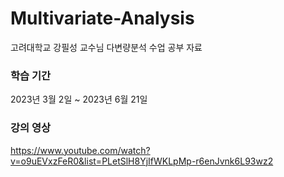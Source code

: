 # Multivariate-Analysis
고려대학교 강필성 교수님 다변량분석 수업 공부 자료

### 학습 기간
2023년 3월 2일 ~ 2023년 6월 21일

### 강의 영상
https://www.youtube.com/watch?v=o9uEVxzFeR0&list=PLetSlH8YjIfWKLpMp-r6enJvnk6L93wz2
